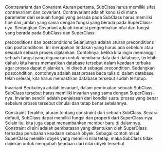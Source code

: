 Contravariant dan Covariant
Aturan pertama, SubClass harus memiliki sifat contravariant dan covariant. Contravariant adalah kondisi di mana parameter dari sebuah fungsi yang berada pada SubClass harus memiliki tipe dan jumlah yang sama dengan fungsi yang berada pada SuperClass-nya. Sedangkan Covariant adalah kondisi pengembalian nilai dari fungsi yang berada pada SubClass dan SuperClass.

preconditions dan postconditions
Selanjutnya adalah aturan preconditions dan postconditions. Ini merupakan tindakan yang harus ada sebelum atau sesudah sebuah proses dijalankan. Contohnya, ketika kita ingin memanggil sebuah fungsi yang digunakan untuk membaca data dari database, terlebih dahulu kita harus memastikan database tersebut dalam keadaan terbuka agar proses dapat dijalankan. Ini disebut sebagai precondition. Sedangkan postcondition, contohnya adalah saat proses baca tulis di dalam database telah selesai, kita harus memastikan database tersebut sudah tertutup.

Invariant
Berikutnya adalah invariant, dalam pembuatan sebuah SubClass, SubClass tersebut harus memiliki invarian yang sama dengan SuperClass-nya. Invarian sendiri adalah penjelasan dari kondisi suatu proses yang benar sebelum proses tersebut dimulai dan tetap benar setelahnya.

Constraint
Terakhir, aturan tentang constraint dari sebuah SubClass. Secara default, SubClass dapat memiliki fungsi dan properti dari SuperClass-nya. Selain itu, kita juga dapat menambahkan member baru di dalamnya. Constraint di sini adalah pembatasan yang ditentukan oleh SuperClass terhadap perubahan keadaan sebuah obyek. Sebagai contoh misal SuperClass memiliki obyek yang memiliki nilai tetap, maka SubClass tidak diijinkan untuk mengubah keadaan dari nilai obyek tersebut.
